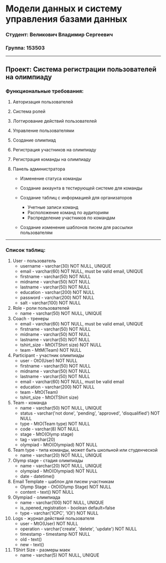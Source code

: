 # Модели данных и систему управления базами данных

### Студент: Великович Владимир Сергеевич

### Группа: 153503

----

## Проект: Система регистрации пользователей на олимпиаду

### Функциональные требования:

1. Авторизация пользователей
2. Система ролей
3. Логгирование действий пользователей
4. Управление пользователями
5. Создание олимпиад
6. Регистрация участников на олимпиаду
7. Регистрация команды на олимпиаду
8. Панель администратора

    - Изменение статуса команды
    - Создание аккаунта в тестирующей системе для команды
    - Создание таблиц с информацией для организаторов

        - Учетные записи команд
        - Расположение команд по аудиториям
        - Распределение участников по командам

    - Создание изменение шаблонов писем для рассылки пользователям

---

### Список таблиц:

1. User - пользователь
    - username - varchar(30) NOT NULL, UNIQUE
    - email - varchar(60) NOT NULL, must be valid email, UNIQUE
    - firstname - varchar(50) NOT NULL
    - midname - varchar(50) NOT NULL
    - lastname - varchar(50) NOT NULL
    - education - varchar(200) NOT NULL
    - password - varchar(200) NOT NULL
    - salt - varchar(100) NOT NULL
2. Role - роли пользователей
    - name - varchar(50) NOT NULL, UNIQUE
3. Coach - тренеры 
    - email - varchar(60) NOT NULL, must be valid email, UNIQUE
    - firstname - varchar(50) NOT NULL
    - midname - varchar(50) NOT NULL
    - lastname - varchar(50) NOT NULL
    - tshirt_size - MtO(TShirt size) NOT NULL
    - team - MtM(Team) NOT NULL
4. Participant - участник олимпиады
    - user - OtO(User) NOT NULL
    - firstname - varchar(50) NOT NULL 
    - midname - varchar(50) NOT NULL
    - lastname - varchar(50) NOT NULL
    - email - varchar(60) NOT NULL, must be valid email
    - education - varchar(200) NOT NULL
    - team - MtO(Team)
    - tshirt_size - MtO(TShirt size)
5. Team - команда
    - name - varchar(50) NOT NULL, UNIQUE
    - status - varchar('not done', 'pending', 'approved', 'disqualified') NOT NULL
    - type - MtO(Team type) NOT NULL
    - code - varchar(8) NOT NULL
    - stage - MtO(Olymp stage)
    - tag - varchar(20)
    - olympiad - MtO(Olympiad) NOT NULL
6. Team type - типа команды, может быть школьной или студенческой
    - name - varchar(20) NOT NULL, UNIQUE
7. Olymp stage - стадия олимпиады
    - name - varchar(20) NOT NULL, UNIQUE
    - olympiad - MtO(Olympiad) NOT NULL
    - date - datetime()
8. Email Template - шаблон для писем участникам
    - Olymp Stage - OtO(Olymp Stage) NOT NULL
    - content - text() NOT NULL
9. Olympiad - олимпиада
    - name - varchar(100) NOT NULL, UNIQUE
    - is_opened_registration - boolean default=false
    - type - varchar('ICPC', 'IOI') NOT NULL
10. Logs - журнал действий пользователя
    - user - MtO(User) NOT NULL
    - operation - varchar('create', 'delete', 'update') NOT NULL
    - timestamp - timestamp NOT NULL
    - old - text()
    - new - text()
11. TShirt Size - размеры маек
    - name - varchar(5) NOT NULL, UNIQUE
